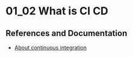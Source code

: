 # 01_02 What is CI CD

## References and Documentation

- [About continuous integration](https://docs.github.com/en/actions/automating-builds-and-tests/about-continuous-integration)
